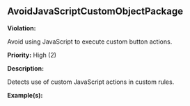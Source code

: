 AvoidJavaScriptCustomObjectPackage[](#avoidjavascriptcustomobjectpackage)
------------------------------------------------------------------------------------------------------------------------------------------------------

**Violation:**

   Avoid using JavaScript to execute custom button actions.


**Priority:** High (2)

**Description:**

   Detects use of custom JavaScript actions in custom rules.

**Example(s):**

   

